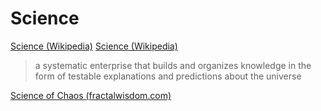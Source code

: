 # Science

<a href="https://en.wikipedia.org/wiki/Science" target="_blank">Science (Wikipedia)</a>
[Science (Wikipedia)](https://en.wikipedia.org/wiki/Science)

> a systematic enterprise that builds and organizes knowledge in the form of testable explanations and predictions about the universe

<a href="http://www.fractalwisdom.com/science-of-chaos/the-ultimate-paradigm-shift/" target="_blank">Science of Chaos (fractalwisdom.com)</a>
